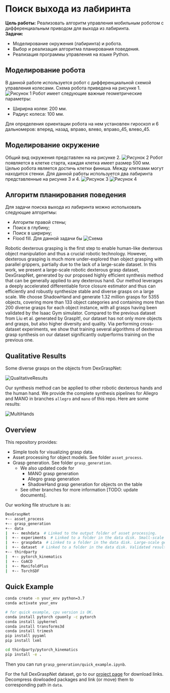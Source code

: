 # Поиск выхода из лабиринта

**Цель работы:** Реализовать алгоритм управления мобильным роботом с дифференциальным приводом для выхода из лабиринта.<br />
**Задачи:**
 
  - Моделирование окружения (лабиринта) и робота.
  - Выбор и реализация алгоритма планирования поведения.
  - Реализация программы управления на языке Python.

## Моделирование робота

В данной работе используется робот с дифференциальной схемой управления колесами. Схема робота приведена на рисунке 1.
![Рисунок 1](./imgs/robot_scheme.png)
Робот имеет следующие важные геометрические параметры: 

  - Ширирна колеи: 200 мм.
  - Радиус колеса: 100 мм.

Для определения ориентации робота на нем установлен гироскоп и 6 дальномеров: вперед, назад, вправо, влево, вправо_45, влево_45.

## Моделирование окружение

Общий вид окружения представлен на на рисунке 2.
![Рисунок 2](./imgs/lab_scheme.png)
Робот появляется в клетке старта, каждая клетка имеет размер 500 мм. Целью робота является достичь клетки финиша. Между клетками могут находится стенки.
Для данной работы используется два лабиринта представленные на рисунке 3 и 4.
![Рисунок 3](./imgs/sim1.png)
![Рисунок 4](./imgs/sim2.png)

## Алгоритм планирования поведения

Для задачи поиска выхода из лабиринта можно испольховать следующие алгоритмы:

  - Алгоритм правой стены;
  - Поиск в глубину;
  - Поиск в ширирну;
  - Flood fill.
Для данной задачи бы
![Схема](./imgs/scheme.png)

Robotic dexterous grasping is the first step to enable human-like dexterous object manipulation and thus a crucial robotic technology. However, dexterous grasping is much more under-explored than object grasping with parallel grippers, partially due to the lack of a large-scale dataset. In this work, we present a large-scale robotic dexterous grasp dataset, DexGraspNet, generated by our proposed highly efficient synthesis method that can be generally applied to any dexterous hand. Our method leverages a deeply accelerated differentiable force closure estimator and thus can efficiently and robustly synthesize stable and diverse grasps on a large scale. We choose ShadowHand and generate 1.32 million grasps for 5355 objects, covering more than 133 object categories and containing more than 200 diverse grasps for each object instance, with all grasps having been validated by the Isaac Gym simulator. Compared to the previous dataset from Liu et al. generated by GraspIt!, our dataset has not only more objects and grasps, but also higher diversity and quality. Via performing cross-dataset experiments, we show that training several algorithms of dexterous grasp synthesis on our dataset significantly outperforms training on the previous one.

## Qualitative Results

Some diverse grasps on the objects from DexGraspNet:

![QualitativeResults](./images/qualitative_results.png)

Our synthesis method can be applied to other robotic dexterous hands and the human hand. We provide the complete synthesis pipelines for Allegro and MANO in branches `allegro` and `mano` of this repo. Here are some results: 

![MultiHands](./images/multi_hands.png)

## Overview

This repository provides:

- Simple tools for visualizing grasp data.
- Asset processing for object models. See folder `asset_process`.
- Grasp generation. See folder `grasp_generation`.
  - We also updated code for
    - MANO grasp generation
    - Allegro grasp generation
    - ShadowHand grasp generation for objects on the table
  - See other branches for more information [TODO: update documents].

Our working file structure is as:

```bash
DexGraspNet
+-- asset_process
+-- grasp_generation
+-- data
|  +-- meshdata  # Linked to the output folder of asset processing.
|  +-- experiments  # Linked to a folder in the data disk. Small-scale experimental results go here.
|  +-- graspdata  # Linked to a folder in the data disk. Large-scale generated grasps go here, waiting for grasp validation.
|  +-- dataset  # Linked to a folder in the data disk. Validated results go here.
+-- thirdparty
|  +-- pytorch_kinematics
|  +-- CoACD
|  +-- ManifoldPlus
|  +-- TorchSDF
```

## Quick Example

```bash
conda create -n your_env python=3.7
conda activate your_env

# for quick example, cpu version is OK.
conda install pytorch cpuonly -c pytorch
conda install ipykernel
conda install transforms3d
conda install trimesh
pip install pyyaml
pip install lxml

cd thirdparty/pytorch_kinematics
pip install -e .
```

Then you can run `grasp_generation/quick_example.ipynb`.

For the full DexGraspNet dataset, go to our [project page](https://pku-epic.github.io/DexGraspNet/) for download links. Decompress dowloaded packages and link (or move) them to corresponding path in `data`.
